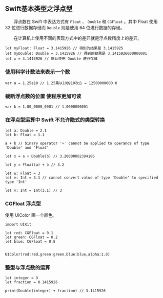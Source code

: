 ## Swift基本类型之浮点型

 　　浮点数在 Swift 中表达方式有 `Float` 、 `Double` 和 `CGFloat` 。其中 Float 使用 32 位进行数据存储而 `Double` 则是使用 64 位进行数据的存储。

　　在计算机上使用不同的表现方式中的差异就是浮点数精度上的差异。
 
```
let myFloat: Float = 3.1415926 // 得到的结果是 3.1415925
let myDouble: Double = 3.1415926 // 得到的结果是 3.1415926000000001
let x = 3.1415926 // 默认使用 Double 进行存储
```
###  使用科学计数法来表示一个数
```
var a = 1.25e10 // 1.25乘以10的10次方 = 12500000000.0
```

###  截断浮点数的位置 使程序更加可读
```
var b = 1.00_0000_0001 // 1.0000000001
```

### 在浮点型运算中 Swift 不允许隐式的类型转换
```
let a: Double = 2.1
let b: Float = 1.1

a + b // binary operator '+' cannot be applied to operands of type 'Double' and 'Float'

let x = a + Double(b) // 3.20000002384186

let y = Float(a) + b // 3.2
```
```
let w: Float = 3
let v: Int = 3.1 // cannot convert value of type 'Double' to specified type 'Int'

let v: Int = Int(3.1) // 3
```

### CGFloat 浮点型
使用 UIColor 画一个颜色。
```
import UIKit

let red: CGFloat = 0.1
let green: CGFloat = 0.2
let blue: CGFloat = 0.8


UIColor(red:red,green:green,blue:blue,alpha:1.0)
```

### 整型与浮点数的运算
```
let integer = 3
let fraction = 0.1415926

print(Double(integer) + fraction) // 3.1415926
```
